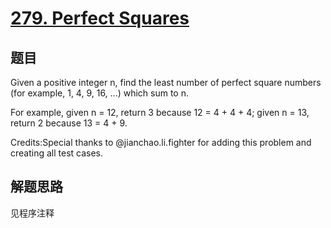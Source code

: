 # [279. Perfect Squares](https://leetcode-cn.com/problems/perfect-squares/)

## 题目

Given a positive integer n, find the least number of perfect square numbers (for example, 1, 4, 9, 16, ...) which sum to n.

For example, given n = 12, return 3 because 12 = 4 + 4 + 4; given n = 13, return 2 because 13 = 4 + 9.

Credits:Special thanks to @jianchao.li.fighter for adding this problem and creating all test cases.

## 解题思路

见程序注释
